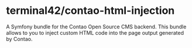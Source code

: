 # terminal42/contao-html-injection

A Symfony bundle for the Contao Open Source CMS backend.
This bundle allows to you to inject custom HTML code into the page output generated by Contao.
